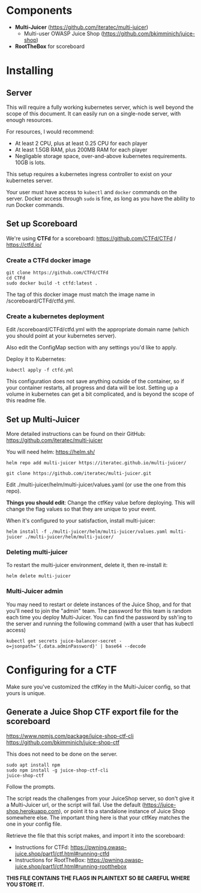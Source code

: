 # Components

 - **Multi-Juicer** (https://github.com/iteratec/multi-juicer)
   - Multi-user OWASP Juice Shop (https://github.com/bkimminich/juice-shop)
 - **RootTheBox** for scoreboard

# Installing

## Server

This will require a fully working kubernetes server, which is well beyond the scope of this document.
It can easily run on a single-node server, with enough resources.

For resources, I would recommend:
 - At least 2 CPU, plus at least 0.25 CPU for each player
 - At least 1.5GB RAM, plus 200MB RAM for each player
 - Negligable storage space, over-and-above kubernetes requirements. 10GB is lots.

This setup requires a kubernetes ingress controller to exist on your kubernetes server.

Your user must have access to `kubectl` and `docker` commands on the server. Docker access through `sudo` is fine, as long as you have the ability to run Docker commands.

## Set up Scoreboard
We're using **CTFd** for a scoreboard: https://github.com/CTFd/CTFd / https://ctfd.io/

### Create a CTFd docker image
```
git clone https://github.com/CTFd/CTFd
cd CTFd
sudo docker build -t ctfd:latest .
```

The tag of this docker image must match the image name in /scoreboard/CTFd/ctfd.yml.


### Create a kubernetes deployment
Edit /scoreboard/CTFd/ctfd.yml with the appropriate domain name (which you should point at your kubernetes server).

Also edit the ConfigMap section with any settings you'd like to apply. 

Deploy it to Kubernetes:
```
kubectl apply -f ctfd.yml
```

This configuration does not save anything outside of the container, so if your container restarts, all progress and data will be lost. Setting up a volume in kubernetes can get a bit complicated, and is beyond the scope of this readme file.


## Set up Multi-Juicer
More detailed instructions can be found on their GitHub: https://github.com/iteratec/multi-juicer

You will need helm: https://helm.sh/

```
helm repo add multi-juicer https://iteratec.github.io/multi-juicer/
```
```
git clone https://github.com/iteratec/multi-juicer.git
```

Edit ./multi-juicer/helm/multi-juicer/values.yaml (or use the one from this repo).

**Things you should edit**: Change the ctfKey value before deploying. This will change the flag values so that they are unique to your event.

When it's configured to your satisfaction, install multi-juicer:

```
helm install -f ./multi-juicer/helm/multi-juicer/values.yaml multi-juicer ./multi-juicer/helm/multi-juicer/
```

### Deleting multi-juicer
To restart the multi-juicer environment, delete it, then re-install it:
```
helm delete multi-juicer
```

### Multi-Juicer admin

You may need to restart or delete instances of the Juice Shop, and for that you'll need to join the "admin" team.
The password for this team is random each time you deploy Multi-Juicer.
You can find the password by ssh'ing to the server and running the following command (with a user that has kubectl access)

```
kubectl get secrets juice-balancer-secret -o=jsonpath='{.data.adminPassword}' | base64 --decode
```

# Configuring for a CTF

Make sure you've customized the ctfKey in the Multi-Juicer config, so that yours is unique.

## Generate a Juice Shop CTF export file for the scoreboard

https://www.npmjs.com/package/juice-shop-ctf-cli
https://github.com/bkimminich/juice-shop-ctf

This does not need to be done on the server.

```
sudo apt install npm
sudo npm install -g juice-shop-ctf-cli
juice-shop-ctf
```

Follow the prompts.

The script reads the challenges from your JuiceShop server, so don't give it a Multi-Juicer url, or the script will fail. Use the default (https://juice-shop.herokuapp.com), or point it to a standalone instance of Juice Shop somewhere else. The important thing here is that your ctfKey matches the one in your config file.

Retrieve the file that this script makes, and import it into the scoreboard:
 - Instructions for CTFd: https://pwning.owasp-juice.shop/part1/ctf.html#running-ctfd
 - Instructions for RootTheBox: https://pwning.owasp-juice.shop/part1/ctf.html#running-rootthebox

**THIS FILE CONTAINS THE FLAGS IN PLAINTEXT SO BE CAREFUL WHERE YOU STORE IT.**
